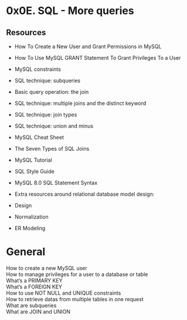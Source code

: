 # 0x0E. SQL - More queries

## Resources

* How To Create a New User and Grant Permissions in MySQL
* How To Use MySQL GRANT Statement To Grant Privileges To a User
* MySQL constraints
* SQL technique: subqueries
* Basic query operation: the join
* SQL technique: multiple joins and the distinct keyword
* SQL technique: join types
* SQL technique: union and minus
* MySQL Cheat Sheet
* The Seven Types of SQL Joins
* MySQL Tutorial
* SQL Style Guide
* MySQL 8.0 SQL Statement Syntax
* Extra resources around relational database model design:

* Design
* Normalization
* ER Modeling

# General

How to create a new MySQL user   
How to manage privileges for a user to a database or table   
What’s a PRIMARY KEY    
What’s a FOREIGN KEY   
How to use NOT NULL and UNIQUE constraints   
How to retrieve datas from multiple tables in one request   
What are subqueries    
What are JOIN and UNION   
